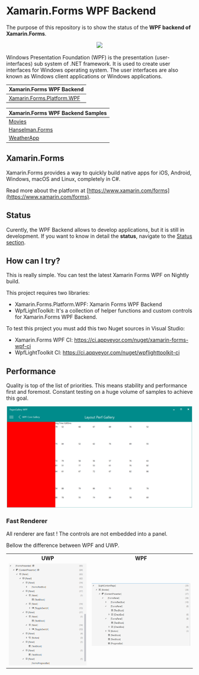 # Xamarin.Forms WPF Backend

The purpose of this repository is to show the status of the **WPF backend of Xamarin.Forms**. 

<p align="center">
<img src="https://www.artonik.com/GetImage.ashx?idImage=Images/Main_1040.png" Width="300"/>
</p>

Windows Presentation Foundation (WPF) is the presentation (user-interfaces) sub system of .NET framework. It is used to create user interfaces for Windows operating system. The user interfaces are also known as Windows client applications or Windows applications. 

Xamarin.Forms WPF Backend | 
------ | 
[Xamarin.Forms.Platform.WPF](https://github.com/mohachouch/Xamarin.Forms/tree/wpf-newimpl) |

Xamarin.Forms WPF Backend Samples | 
------ | 
[Movies](https://github.com/mohachouch/xamarin-forms-gtk-movies-sample/tree/wpf) |
[Hanselman.Forms](https://github.com/mohachouch/Hanselman.Forms/tree/wpf) |
[WeatherApp](https://github.com/mohachouch/MyWeather.Forms/tree/wpf) |

## Xamarin.Forms

Xamarin.Forms provides a way to quickly build native apps for iOS, Android, Windows, macOS and Linux, completely in C#.

Read more about the platform at [https://www.xamarin.com/forms](https://www.xamarin.com/forms).

## Status

Curently, the WPF Backend allows to develop applications, but it is still in development. If you want to know in detail the **status**, navigate to the [Status section](Status.md).

## How can I try?

This is really simple. You can test the latest Xamarin Forms WPF on Nightly build. <br>

This project requires two libraries:
- Xamarin.Forms.Platform.WPF: Xamarin Forms WPF Backend
- WpfLightToolkit: It's a collection of helper functions and custom controls for Xamarin.Forms WPF Backend.

To test this project you must add this two Nuget sources in Visual Studio:
- Xamarin.Forms WPF CI: https://ci.appveyor.com/nuget/xamarin-forms-wpf-ci
- WpfLightToolkit CI: https://ci.appveyor.com/nuget/wpflighttoolkit-ci

## Performance

Quality is top of the list of priorities. This means stability and performance first and foremost. Constant testing on a huge volume of samples to achieve this goal.

<p align="center">
<img src="images/layout_performance.png" Width="500"/>
</p>

### Fast Renderer

All renderer are fast ! The controls are not embedded into a panel.

Bellow the difference between WPF and UWP.

<table style="width:100%">
  <tr>
    <th>UWP</th>
    <th>WPF</th>
  </tr>
  <tr>
    <td><img src="images/uwp_weather_tree.png" /></td>
    <td><img src="images/wpf_weather_tree.png" /></td>
  </tr>
</table>



